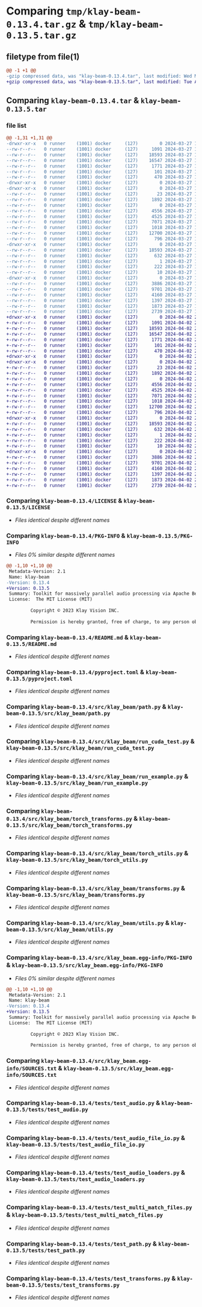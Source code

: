 # Comparing `tmp/klay-beam-0.13.4.tar.gz` & `tmp/klay-beam-0.13.5.tar.gz`

## filetype from file(1)

```diff
@@ -1 +1 @@
-gzip compressed data, was "klay-beam-0.13.4.tar", last modified: Wed Mar 27 14:49:54 2024, max compression
+gzip compressed data, was "klay-beam-0.13.5.tar", last modified: Tue Apr  2 20:34:53 2024, max compression
```

## Comparing `klay-beam-0.13.4.tar` & `klay-beam-0.13.5.tar`

### file list

```diff
@@ -1,31 +1,31 @@
-drwxr-xr-x   0 runner    (1001) docker     (127)        0 2024-03-27 14:49:54.318782 klay-beam-0.13.4/
--rw-r--r--   0 runner    (1001) docker     (127)     1091 2024-03-27 14:49:47.000000 klay-beam-0.13.4/LICENSE
--rw-r--r--   0 runner    (1001) docker     (127)    18593 2024-03-27 14:49:54.318782 klay-beam-0.13.4/PKG-INFO
--rw-r--r--   0 runner    (1001) docker     (127)    16547 2024-03-27 14:49:47.000000 klay-beam-0.13.4/README.md
--rw-r--r--   0 runner    (1001) docker     (127)     1771 2024-03-27 14:49:47.000000 klay-beam-0.13.4/pyproject.toml
--rw-r--r--   0 runner    (1001) docker     (127)      101 2024-03-27 14:49:54.318782 klay-beam-0.13.4/setup.cfg
--rw-r--r--   0 runner    (1001) docker     (127)      470 2024-03-27 14:49:47.000000 klay-beam-0.13.4/setup.py
-drwxr-xr-x   0 runner    (1001) docker     (127)        0 2024-03-27 14:49:54.310782 klay-beam-0.13.4/src/
-drwxr-xr-x   0 runner    (1001) docker     (127)        0 2024-03-27 14:49:54.314782 klay-beam-0.13.4/src/klay_beam/
--rw-r--r--   0 runner    (1001) docker     (127)       23 2024-03-27 14:49:47.000000 klay-beam-0.13.4/src/klay_beam/__init__.py
--rw-r--r--   0 runner    (1001) docker     (127)     1892 2024-03-27 14:49:47.000000 klay-beam-0.13.4/src/klay_beam/path.py
--rw-r--r--   0 runner    (1001) docker     (127)        0 2024-03-27 14:49:47.000000 klay-beam-0.13.4/src/klay_beam/py.typed
--rw-r--r--   0 runner    (1001) docker     (127)     4556 2024-03-27 14:49:47.000000 klay-beam-0.13.4/src/klay_beam/run_cuda_test.py
--rw-r--r--   0 runner    (1001) docker     (127)     4525 2024-03-27 14:49:47.000000 klay-beam-0.13.4/src/klay_beam/run_example.py
--rw-r--r--   0 runner    (1001) docker     (127)     7071 2024-03-27 14:49:47.000000 klay-beam-0.13.4/src/klay_beam/torch_transforms.py
--rw-r--r--   0 runner    (1001) docker     (127)     1018 2024-03-27 14:49:47.000000 klay-beam-0.13.4/src/klay_beam/torch_utils.py
--rw-r--r--   0 runner    (1001) docker     (127)    12700 2024-03-27 14:49:47.000000 klay-beam-0.13.4/src/klay_beam/transforms.py
--rw-r--r--   0 runner    (1001) docker     (127)      796 2024-03-27 14:49:47.000000 klay-beam-0.13.4/src/klay_beam/utils.py
-drwxr-xr-x   0 runner    (1001) docker     (127)        0 2024-03-27 14:49:54.314782 klay-beam-0.13.4/src/klay_beam.egg-info/
--rw-r--r--   0 runner    (1001) docker     (127)    18593 2024-03-27 14:49:54.000000 klay-beam-0.13.4/src/klay_beam.egg-info/PKG-INFO
--rw-r--r--   0 runner    (1001) docker     (127)      632 2024-03-27 14:49:54.000000 klay-beam-0.13.4/src/klay_beam.egg-info/SOURCES.txt
--rw-r--r--   0 runner    (1001) docker     (127)        1 2024-03-27 14:49:54.000000 klay-beam-0.13.4/src/klay_beam.egg-info/dependency_links.txt
--rw-r--r--   0 runner    (1001) docker     (127)      222 2024-03-27 14:49:54.000000 klay-beam-0.13.4/src/klay_beam.egg-info/requires.txt
--rw-r--r--   0 runner    (1001) docker     (127)       10 2024-03-27 14:49:54.000000 klay-beam-0.13.4/src/klay_beam.egg-info/top_level.txt
-drwxr-xr-x   0 runner    (1001) docker     (127)        0 2024-03-27 14:49:54.314782 klay-beam-0.13.4/tests/
--rw-r--r--   0 runner    (1001) docker     (127)     3886 2024-03-27 14:49:47.000000 klay-beam-0.13.4/tests/test_audio.py
--rw-r--r--   0 runner    (1001) docker     (127)     9701 2024-03-27 14:49:47.000000 klay-beam-0.13.4/tests/test_audio_file_io.py
--rw-r--r--   0 runner    (1001) docker     (127)     4160 2024-03-27 14:49:47.000000 klay-beam-0.13.4/tests/test_audio_loaders.py
--rw-r--r--   0 runner    (1001) docker     (127)     1397 2024-03-27 14:49:47.000000 klay-beam-0.13.4/tests/test_multi_match_files.py
--rw-r--r--   0 runner    (1001) docker     (127)     1873 2024-03-27 14:49:47.000000 klay-beam-0.13.4/tests/test_path.py
--rw-r--r--   0 runner    (1001) docker     (127)     2739 2024-03-27 14:49:47.000000 klay-beam-0.13.4/tests/test_transforms.py
+drwxr-xr-x   0 runner    (1001) docker     (127)        0 2024-04-02 20:34:53.412318 klay-beam-0.13.5/
+-rw-r--r--   0 runner    (1001) docker     (127)     1091 2024-04-02 20:34:45.000000 klay-beam-0.13.5/LICENSE
+-rw-r--r--   0 runner    (1001) docker     (127)    18593 2024-04-02 20:34:53.412318 klay-beam-0.13.5/PKG-INFO
+-rw-r--r--   0 runner    (1001) docker     (127)    16547 2024-04-02 20:34:45.000000 klay-beam-0.13.5/README.md
+-rw-r--r--   0 runner    (1001) docker     (127)     1771 2024-04-02 20:34:45.000000 klay-beam-0.13.5/pyproject.toml
+-rw-r--r--   0 runner    (1001) docker     (127)      101 2024-04-02 20:34:53.412318 klay-beam-0.13.5/setup.cfg
+-rw-r--r--   0 runner    (1001) docker     (127)      470 2024-04-02 20:34:45.000000 klay-beam-0.13.5/setup.py
+drwxr-xr-x   0 runner    (1001) docker     (127)        0 2024-04-02 20:34:53.412318 klay-beam-0.13.5/src/
+drwxr-xr-x   0 runner    (1001) docker     (127)        0 2024-04-02 20:34:53.412318 klay-beam-0.13.5/src/klay_beam/
+-rw-r--r--   0 runner    (1001) docker     (127)       23 2024-04-02 20:34:45.000000 klay-beam-0.13.5/src/klay_beam/__init__.py
+-rw-r--r--   0 runner    (1001) docker     (127)     1892 2024-04-02 20:34:45.000000 klay-beam-0.13.5/src/klay_beam/path.py
+-rw-r--r--   0 runner    (1001) docker     (127)        0 2024-04-02 20:34:45.000000 klay-beam-0.13.5/src/klay_beam/py.typed
+-rw-r--r--   0 runner    (1001) docker     (127)     4556 2024-04-02 20:34:45.000000 klay-beam-0.13.5/src/klay_beam/run_cuda_test.py
+-rw-r--r--   0 runner    (1001) docker     (127)     4525 2024-04-02 20:34:45.000000 klay-beam-0.13.5/src/klay_beam/run_example.py
+-rw-r--r--   0 runner    (1001) docker     (127)     7071 2024-04-02 20:34:45.000000 klay-beam-0.13.5/src/klay_beam/torch_transforms.py
+-rw-r--r--   0 runner    (1001) docker     (127)     1018 2024-04-02 20:34:45.000000 klay-beam-0.13.5/src/klay_beam/torch_utils.py
+-rw-r--r--   0 runner    (1001) docker     (127)    12700 2024-04-02 20:34:45.000000 klay-beam-0.13.5/src/klay_beam/transforms.py
+-rw-r--r--   0 runner    (1001) docker     (127)      796 2024-04-02 20:34:45.000000 klay-beam-0.13.5/src/klay_beam/utils.py
+drwxr-xr-x   0 runner    (1001) docker     (127)        0 2024-04-02 20:34:53.412318 klay-beam-0.13.5/src/klay_beam.egg-info/
+-rw-r--r--   0 runner    (1001) docker     (127)    18593 2024-04-02 20:34:53.000000 klay-beam-0.13.5/src/klay_beam.egg-info/PKG-INFO
+-rw-r--r--   0 runner    (1001) docker     (127)      632 2024-04-02 20:34:53.000000 klay-beam-0.13.5/src/klay_beam.egg-info/SOURCES.txt
+-rw-r--r--   0 runner    (1001) docker     (127)        1 2024-04-02 20:34:53.000000 klay-beam-0.13.5/src/klay_beam.egg-info/dependency_links.txt
+-rw-r--r--   0 runner    (1001) docker     (127)      222 2024-04-02 20:34:53.000000 klay-beam-0.13.5/src/klay_beam.egg-info/requires.txt
+-rw-r--r--   0 runner    (1001) docker     (127)       10 2024-04-02 20:34:53.000000 klay-beam-0.13.5/src/klay_beam.egg-info/top_level.txt
+drwxr-xr-x   0 runner    (1001) docker     (127)        0 2024-04-02 20:34:53.412318 klay-beam-0.13.5/tests/
+-rw-r--r--   0 runner    (1001) docker     (127)     3886 2024-04-02 20:34:45.000000 klay-beam-0.13.5/tests/test_audio.py
+-rw-r--r--   0 runner    (1001) docker     (127)     9701 2024-04-02 20:34:45.000000 klay-beam-0.13.5/tests/test_audio_file_io.py
+-rw-r--r--   0 runner    (1001) docker     (127)     4160 2024-04-02 20:34:45.000000 klay-beam-0.13.5/tests/test_audio_loaders.py
+-rw-r--r--   0 runner    (1001) docker     (127)     1397 2024-04-02 20:34:45.000000 klay-beam-0.13.5/tests/test_multi_match_files.py
+-rw-r--r--   0 runner    (1001) docker     (127)     1873 2024-04-02 20:34:45.000000 klay-beam-0.13.5/tests/test_path.py
+-rw-r--r--   0 runner    (1001) docker     (127)     2739 2024-04-02 20:34:45.000000 klay-beam-0.13.5/tests/test_transforms.py
```

### Comparing `klay-beam-0.13.4/LICENSE` & `klay-beam-0.13.5/LICENSE`

 * *Files identical despite different names*

### Comparing `klay-beam-0.13.4/PKG-INFO` & `klay-beam-0.13.5/PKG-INFO`

 * *Files 0% similar despite different names*

```diff
@@ -1,10 +1,10 @@
 Metadata-Version: 2.1
 Name: klay-beam
-Version: 0.13.4
+Version: 0.13.5
 Summary: Toolkit for massively parallel audio processing via Apache Beam
 License:  The MIT License (MIT)
         
         Copyright © 2023 Klay Vision INC.
         
         Permission is hereby granted, free of charge, to any person obtaining a copy of this software and associated documentation files (the “Software”), to deal in the Software without restriction, including without limitation the rights to use, copy, modify, merge, publish, distribute, sublicense, and/or sell copies of the Software, and to permit persons to whom the Software is furnished to do so, subject to the following conditions:
```

### Comparing `klay-beam-0.13.4/README.md` & `klay-beam-0.13.5/README.md`

 * *Files identical despite different names*

### Comparing `klay-beam-0.13.4/pyproject.toml` & `klay-beam-0.13.5/pyproject.toml`

 * *Files identical despite different names*

### Comparing `klay-beam-0.13.4/src/klay_beam/path.py` & `klay-beam-0.13.5/src/klay_beam/path.py`

 * *Files identical despite different names*

### Comparing `klay-beam-0.13.4/src/klay_beam/run_cuda_test.py` & `klay-beam-0.13.5/src/klay_beam/run_cuda_test.py`

 * *Files identical despite different names*

### Comparing `klay-beam-0.13.4/src/klay_beam/run_example.py` & `klay-beam-0.13.5/src/klay_beam/run_example.py`

 * *Files identical despite different names*

### Comparing `klay-beam-0.13.4/src/klay_beam/torch_transforms.py` & `klay-beam-0.13.5/src/klay_beam/torch_transforms.py`

 * *Files identical despite different names*

### Comparing `klay-beam-0.13.4/src/klay_beam/torch_utils.py` & `klay-beam-0.13.5/src/klay_beam/torch_utils.py`

 * *Files identical despite different names*

### Comparing `klay-beam-0.13.4/src/klay_beam/transforms.py` & `klay-beam-0.13.5/src/klay_beam/transforms.py`

 * *Files identical despite different names*

### Comparing `klay-beam-0.13.4/src/klay_beam/utils.py` & `klay-beam-0.13.5/src/klay_beam/utils.py`

 * *Files identical despite different names*

### Comparing `klay-beam-0.13.4/src/klay_beam.egg-info/PKG-INFO` & `klay-beam-0.13.5/src/klay_beam.egg-info/PKG-INFO`

 * *Files 0% similar despite different names*

```diff
@@ -1,10 +1,10 @@
 Metadata-Version: 2.1
 Name: klay-beam
-Version: 0.13.4
+Version: 0.13.5
 Summary: Toolkit for massively parallel audio processing via Apache Beam
 License:  The MIT License (MIT)
         
         Copyright © 2023 Klay Vision INC.
         
         Permission is hereby granted, free of charge, to any person obtaining a copy of this software and associated documentation files (the “Software”), to deal in the Software without restriction, including without limitation the rights to use, copy, modify, merge, publish, distribute, sublicense, and/or sell copies of the Software, and to permit persons to whom the Software is furnished to do so, subject to the following conditions:
```

### Comparing `klay-beam-0.13.4/src/klay_beam.egg-info/SOURCES.txt` & `klay-beam-0.13.5/src/klay_beam.egg-info/SOURCES.txt`

 * *Files identical despite different names*

### Comparing `klay-beam-0.13.4/tests/test_audio.py` & `klay-beam-0.13.5/tests/test_audio.py`

 * *Files identical despite different names*

### Comparing `klay-beam-0.13.4/tests/test_audio_file_io.py` & `klay-beam-0.13.5/tests/test_audio_file_io.py`

 * *Files identical despite different names*

### Comparing `klay-beam-0.13.4/tests/test_audio_loaders.py` & `klay-beam-0.13.5/tests/test_audio_loaders.py`

 * *Files identical despite different names*

### Comparing `klay-beam-0.13.4/tests/test_multi_match_files.py` & `klay-beam-0.13.5/tests/test_multi_match_files.py`

 * *Files identical despite different names*

### Comparing `klay-beam-0.13.4/tests/test_path.py` & `klay-beam-0.13.5/tests/test_path.py`

 * *Files identical despite different names*

### Comparing `klay-beam-0.13.4/tests/test_transforms.py` & `klay-beam-0.13.5/tests/test_transforms.py`

 * *Files identical despite different names*

